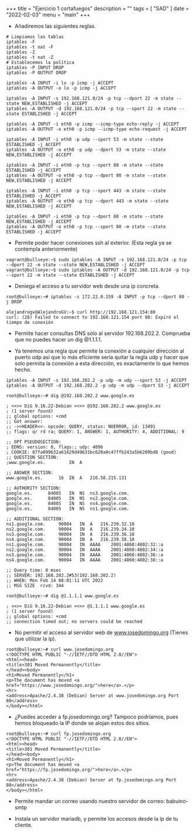 +++
title = "Ejercicio 1 cortafuegos"
description = ""
tags = [
    "SAD"
]
date = "2022-02-03"
menu = "main"
+++

* Añadiremos las siguientes reglas.

~~~
# Limpiamos las tablas
iptables -F
iptables -t nat -F
iptables -Z
iptables -t nat -Z
# Establecemos la política
iptables -P INPUT DROP
iptables -P OUTPUT DROP

iptables -A INPUT -i lo -p icmp -j ACCEPT
iptables -A OUTPUT -o lo -p icmp -j ACCEPT

iptables -A INPUT -s 192.168.121.0/24 -p tcp --dport 22 -m state --state NEW,ESTABLISHED -j ACCEPT
iptables -A OUTPUT -d 192.168.121.0/24 -p tcp --sport 22 -m state --state ESTABLISHED -j ACCEPT

iptables -A INPUT -i eth0 -p icmp --icmp-type echo-reply -j ACCEPT
iptables -A OUTPUT -o eth0 -p icmp --icmp-type echo-request -j ACCEPT

iptables -A INPUT -i eth0 -p udp --sport 53 -m state --state ESTABLISHED -j ACCEPT
iptables -A OUTPUT -o eth0 -p udp --dport 53 -m state --state NEW,ESTABLISHED -j ACCEPT

iptables -A INPUT -i eth0 -p tcp --sport 80 -m state --state ESTABLISHED -j ACCEPT
iptables -A OUTPUT -o eth0 -p tcp --dport 80 -m state --state NEW,ESTABLISHED -j ACCEPT

iptables -A INPUT -i eth0 -p tcp --sport 443 -m state --state ESTABLISHED -j ACCEPT
iptables -A OUTPUT -o eth0 -p tcp --dport 443 -m state --state NEW,ESTABLISHED -j ACCEPT

iptables -A INPUT -i eth0 -p tcp --dport 80 -m state --state NEW,ESTABLISHED -j ACCEPT
iptables -A OUTPUT -o eth0 -p tcp --sport 80 -m state --state ESTABLISHED -j ACCEPT
~~~

* Permite poder hacer conexiones ssh al exterior. (Esta regla ya se contempla anteriormente)

~~~
vagrant@bullseye:~$ sudo iptables -A INPUT -s 192.168.121.0/24 -p tcp --dport 22 -m state --state NEW,ESTABLISHED -j ACCEPT
vagrant@bullseye:~$ sudo iptables -A OUTPUT -d 192.168.121.0/24 -p tcp --sport 22 -m state --state ESTABLISHED -j ACCEPT
~~~

* Deniega el acceso a tu servidor web desde una ip concreta.

~~~
root@bullseye:~# iptables -s 172.22.0.159 -A INPUT -p tcp --dport 80 -j DROP
~~~

~~~
alejandrogv@AlejandroGV:~$ curl http://192.168.121.154:80
curl: (28) Failed to connect to 192.168.121.154 port 80: Expiró el tiempo de conexión
~~~

* Permite hacer consultas DNS sólo al servidor 192.168.202.2. Comprueba que no puedes hacer un dig @1.1.1.1.

* Ya tenemos una regla que permite la conexión a cualquier dirección al puerto udp así que lo más eficiente sería quitar la regla udp y hacer que solo permita la conexión a esta dirección, es exactamente lo que hemos hecho.

~~~
iptables -A INPUT -s 192.168.202.2 -p udp -m udp --sport 53 -j ACCEPT
iptables -A OUTPUT -d 192.168.202.2 -p udp -m udp --dport 53 -j ACCEPT
~~~

~~~
root@bullseye:~# dig @192.168.202.2 www.google.es

; <<>> DiG 9.16.22-Debian <<>> @192.168.202.2 www.google.es
; (1 server found)
;; global options: +cmd
;; Got answer:
;; ->>HEADER<<- opcode: QUERY, status: NOERROR, id: 13491
;; flags: qr rd ra; QUERY: 1, ANSWER: 1, AUTHORITY: 4, ADDITIONAL: 9

;; OPT PSEUDOSECTION:
; EDNS: version: 0, flags:; udp: 4096
; COOKIE: 87fa099632a61629d49631bc620a0c47ffb243a5b6209bd8 (good)
;; QUESTION SECTION:
;www.google.es.			IN	A

;; ANSWER SECTION:
www.google.es.		16	IN	A	216.58.215.131

;; AUTHORITY SECTION:
google.es.		84005	IN	NS	ns3.google.com.
google.es.		84005	IN	NS	ns2.google.com.
google.es.		84005	IN	NS	ns4.google.com.
google.es.		84005	IN	NS	ns1.google.com.

;; ADDITIONAL SECTION:
ns1.google.com.		90004	IN	A	216.239.32.10
ns2.google.com.		90004	IN	A	216.239.34.10
ns3.google.com.		90004	IN	A	216.239.36.10
ns4.google.com.		90004	IN	A	216.239.38.10
ns1.google.com.		90004	IN	AAAA	2001:4860:4802:32::a
ns2.google.com.		90004	IN	AAAA	2001:4860:4802:34::a
ns3.google.com.		90004	IN	AAAA	2001:4860:4802:36::a
ns4.google.com.		90004	IN	AAAA	2001:4860:4802:38::a

;; Query time: 0 msec
;; SERVER: 192.168.202.2#53(192.168.202.2)
;; WHEN: Mon Feb 14 08:01:11 UTC 2022
;; MSG SIZE  rcvd: 344
~~~

~~~
root@bullseye:~# dig @1.1.1.1 www.google.es

; <<>> DiG 9.16.22-Debian <<>> @1.1.1.1 www.google.es
; (1 server found)
;; global options: +cmd
;; connection timed out; no servers could be reached
~~~

* No permitir el acceso al servidor web de www.josedomingo.org (Tienes que utilizar la ip).

~~~
root@bullseye:~# curl www.josedomingo.org
<!DOCTYPE HTML PUBLIC "-//IETF//DTD HTML 2.0//EN">
<html><head>
<title>301 Moved Permanently</title>
</head><body>
<h1>Moved Permanently</h1>
<p>The document has moved <a href="https://www.josedomingo.org/">here</a>.</p>
<hr>
<address>Apache/2.4.38 (Debian) Server at www.josedomingo.org Port 80</address>
</body></html>
~~~

* ¿Puedes acceder a fp.josedomingo.org? Tampoco podríamos, pues hemos bloqueado la IP donde se alojan estos dos sitios.

~~~
root@bullseye:~# curl fp.josedomingo.org
<!DOCTYPE HTML PUBLIC "-//IETF//DTD HTML 2.0//EN">
<html><head>
<title>301 Moved Permanently</title>
</head><body>
<h1>Moved Permanently</h1>
<p>The document has moved <a href="https://fp.josedomingo.org/">here</a>.</p>
<hr>
<address>Apache/2.4.38 (Debian) Server at fp.josedomingo.org Port 80</address>
</body></html>
~~~

* Permite mandar un correo usando nuestro servidor de correo: babuino-smtp

* Instala un servidor mariadb, y permite los accesos desde la ip de tu cliente.